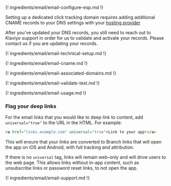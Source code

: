 ---
---

{! ingredients/email/email-configure-esp.md !}

Setting up a dedicated click tracking domain requires adding additional CNAME records to your DNS settings with your [hosting provider](https://help.klaviyo.com/hc/en-us/articles/360001550572-Setting-Up-Dedicated-Click-Tracking)

After you've updated your DNS records, you still need to reach out to Klaviyo support in order for us to validate and activate your records. Please contact us if you are updating your records.

{! ingredients/email/email-technical-setup.md !}

{! ingredients/email/email-cname.md !}

{! ingredients/email/email-associated-domains.md !}

{! ingredients/email/email-validate-test.md !}

{! ingredients/email/email-usage.md !}

### Flag your deep links

For the email links that you would like to deep link to content, add `universal="true"` to the URL in the HTML. For example:

```html
<a href="links.example.com" universal="true">Link to your app!</a>
```

This will ensure that your links are converted to Branch links that will open the app on iOS and Android, with full tracking and attribution.

If there is no `universal` tag, links will remain web-only and will drive users to the web page. This allows links without in-app content, such as unsubscribe links or password reset links, to not open the app. 

{! ingredients/email/email-support.md !}

